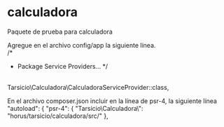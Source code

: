 # calculadora
Paquete de prueba para calculadora

Agregue en el archivo config/app la siguiente línea. 
<br>
/*
 * Package Service Providers...
 */
<br>
Tarsicio\Calculadora\CalculadoraServiceProvider::class,
<br>

En el archivo composer.json incluir en la línea de psr-4, la siguiente línea
<br>
"autoload": {
   "psr-4": {
      "Tarsicio\\Calculadora\\": "horus/tarsicio/calculadora/src/"
},
